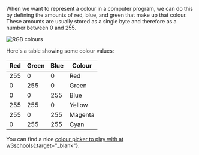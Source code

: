When we want to represent a colour in a computer program, we can do this by defining the amounts of red, blue, and green that make up that colour. These amounts are usually stored as a single byte and therefore as a number between 0 and 255.

![RGB colours](images/RGB.gif)

Here's a table showing some colour values:

| Red | Green | Blue | Colour    |
|-----|-------|------|-----------|
| 255 |     0 |    0 | Red       |
|   0 |   255 |    0 | Green     |
|   0 |     0 |  255 | Blue      |
| 255 |   255 |    0 | Yellow    |
| 255 |    0 |  255 | Magenta  |
| 0 |   255 |   255 | Cyan |

You can find a nice [colour picker to play with at w3schools](https://www.w3schools.com/colors/colors_rgb.asp){:target="_blank"}.
